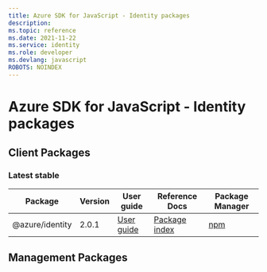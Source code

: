 ```yaml
---
title: Azure SDK for JavaScript - Identity packages
description: 
ms.topic: reference
ms.date: 2021-11-22
ms.service: identity
ms.role: developer
ms.devlang: javascript
ROBOTS: NOINDEX
---
```


# Azure SDK for JavaScript - Identity packages

## Client Packages

### Latest stable

| Package               | Version          | User guide                           | Reference Docs                             | Package Manager                |
|-----------------------|------------------|--------------------------------------|--------------------------------------------|--------------------------------|
| @azure/identity  | 2.0.1 | [User guide](/javascript/sdk-demo/identity/latest-stable/azure-identity/readme.md)  | [Package index](/javascript/sdk-demo/identity/latest-stable/azure-identity)  | [npm](https://www.npmjs.com/package/@azure/identity) |

 

 


 



 


## Management Packages

 


 


 





 
